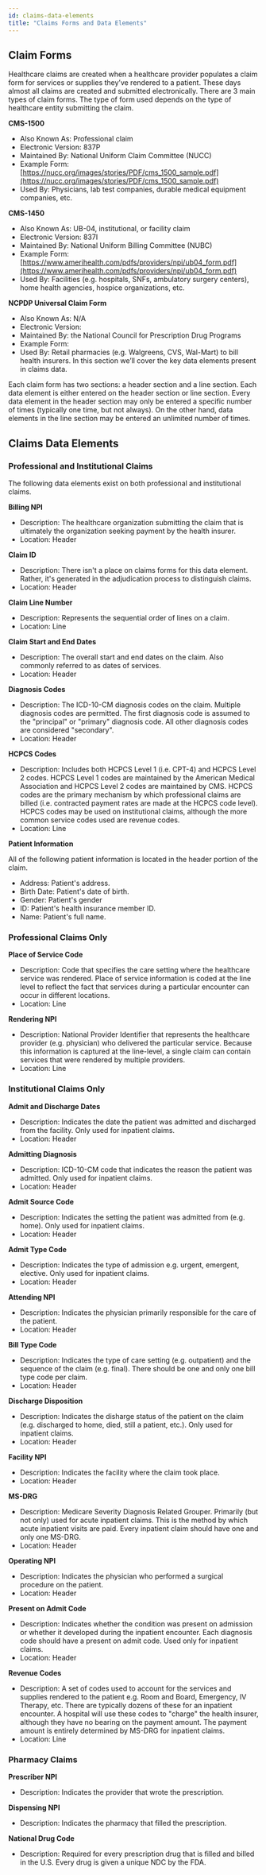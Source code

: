 ```yaml
---
id: claims-data-elements
title: "Claims Forms and Data Elements"
---
```

## Claim Forms

Healthcare claims are created when a healthcare provider populates a claim form for services or supplies they’ve rendered to a patient.  These days almost all claims are created and submitted electronically.  There are 3 main types of claim forms.  The type of form used depends on the type of healthcare entity submitting the claim.

**CMS-1500**
- Also Known As: Professional claim
- Electronic Version: 837P
- Maintained By: National Uniform Claim Committee (NUCC)
- Example Form: [https://nucc.org/images/stories/PDF/cms_1500_sample.pdf](https://nucc.org/images/stories/PDF/cms_1500_sample.pdf)
- Used By: Physicians, lab test companies, durable medical equipment companies, etc.

**CMS-1450**
- Also Known As: UB-04, institutional, or facility claim
- Electronic Version: 837I
- Maintained By: National Uniform Billing Committee (NUBC)
- Example Form: [https://www.amerihealth.com/pdfs/providers/npi/ub04_form.pdf](https://www.amerihealth.com/pdfs/providers/npi/ub04_form.pdf)
- Used By: Facilities (e.g. hospitals, SNFs, ambulatory surgery centers), home health agencies, hospice organizations, etc.

**NCPDP Universal Claim Form**
- Also Known As: N/A
- Electronic Version: 
- Maintained By: the National Council for Prescription Drug Programs
- Example Form:
- Used By: Retail pharmacies (e.g. Walgreens, CVS, Wal-Mart) to bill health insurers.
In this section we’ll cover the key data elements present in claims data.

Each claim form has two sections: a header section and a line section.  Each data element is either entered on the header section or line section.  Every data element in the header section may only be entered a specific number of times (typically one time, but not always).  On the other hand, data elements in the line section may be entered an unlimited number of times.  

## Claims Data Elements

### Professional and Institutional Claims
The following data elements exist on both professional and institutional claims.

**Billing NPI**
- Description: The healthcare organization submitting the claim that is ultimately the organization seeking payment by the health insurer.
- Location: Header

**Claim ID**
- Description: There isn't a place on claims forms for this data element.  Rather, it's generated in the adjudication process to distinguish claims.
- Location: Header

**Claim Line Number**
- Description: Represents the sequential order of lines on a claim.
- Location: Line

**Claim Start and End Dates**
- Description: The overall start and end dates on the claim.  Also commonly referred to as dates of services.
- Location: Header

**Diagnosis Codes**
- Description: The ICD-10-CM diagnosis codes on the claim.  Multiple diagnosis codes are permitted.  The first diagnosis code is assumed to the "principal" or "primary" diagnosis code.  All other diagnosis codes are considered "secondary".
- Location: Header

**HCPCS Codes**
- Description: Includes both HCPCS Level 1 (i.e. CPT-4) and HCPCS Level 2 codes.  HCPCS Level 1 codes are maintained by the American Medical Association and HCPCS Level 2 codes are maintained by CMS.  HCPCS codes are the primary mechanism by which professional claims are billed (i.e. contracted payment rates are made at the HCPCS code level).  HCPCS codes may be used on institutional claims, although the more common service codes used are revenue codes.
- Location: Line

**Patient Information**

All of the following patient information is located in the header portion of the claim.
- Address: Patient's address.
- Birth Date: Patient's date of birth.
- Gender: Patient's gender
- ID: Patient's health insurance member ID.
- Name: Patient's full name.

### Professional Claims Only

**Place of Service Code**
- Description: Code that specifies the care setting where the healthcare service was rendered.  Place of service information is coded at the line level to reflect the fact that services during a particular encounter can occur in different locations.
- Location: Line

**Rendering NPI**
- Description: National Provider Identifier that represents the healthcare provider (e.g. physician) who delivered the particular service.  Because this information is captured at the line-level, a single claim can contain services that were rendered by multiple providers.
- Location: Line

### Institutional Claims Only

**Admit and Discharge Dates**
- Description: Indicates the date the patient was admitted and discharged from the facility.  Only used for inpatient claims.
- Location: Header

**Admitting Diagnosis**
- Description: ICD-10-CM code that indicates the reason the patient was admitted.  Only used for inpatient claims.
- Location: Header

**Admit Source Code**
- Description: Indicates the setting the patient was admitted from (e.g. home).  Only used for inpatient claims.
- Location: Header

**Admit Type Code**
- Description: Indicates the type of admission e.g. urgent, emergent, elective.  Only used for inpatient claims.
- Location: Header

**Attending NPI**
- Description: Indicates the physician primarily responsible for the care of the patient.
- Location: Header

**Bill Type Code**
- Description: Indicates the type of care setting (e.g. outpatient) and the sequence of the claim (e.g. final).  There should be one and only one bill type code per claim.  
- Location: Header

**Discharge Disposition**
- Description: Indicates the disharge status of the patient on the claim (e.g. discharged to home, died, still a patient, etc.).  Only used for inpatient claims.
- Location: Header

**Facility NPI**
- Description: Indicates the facility where the claim took place.
- Location: Header

**MS-DRG**
- Description: Medicare Severity Diagnosis Related Grouper.  Primarily (but not only) used for acute inpatient claims.  This is the method by which acute inpatient visits are paid.  Every inpatient claim should have one and only one MS-DRG.
- Location: Header

**Operating NPI**
- Description: Indicates the physician who performed a surgical procedure on the patient.
- Location: Header

**Present on Admit Code**
- Description: Indicates whether the condition was present on admission or whether it developed during the inpatient encounter.  Each diagnosis code should have a present on admit code.  Used only for inpatient claims.
- Location: Header

**Revenue Codes**
- Description: A set of codes used to account for the services and supplies rendered to the patient e.g. Room and Board, Emergency, IV Therapy, etc.  There are typically dozens of these for an inpatient encounter.  A hospital will use these codes to "charge" the health insurer, although they have no bearing on the payment amount.  The payment amount is entirely determined by MS-DRG for inpatient claims.
- Location: Line

### Pharmacy Claims

**Prescriber NPI**
- Description: Indicates the provider that wrote the prescription.

**Dispensing NPI**
- Description: Indicates the pharmacy that filled the prescription.

**National Drug Code**
- Description: Required for every prescription drug that is filled and billed in the U.S.  Every drug is given a unique NDC by the FDA.